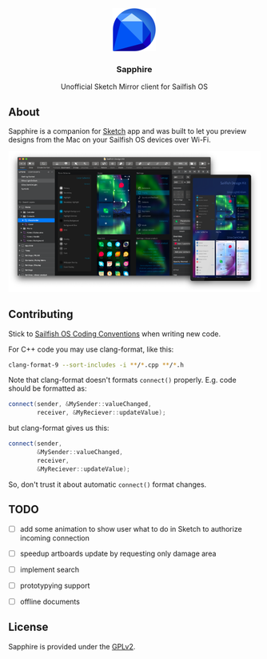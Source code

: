 <div align="center">
    <img src="icons/harbour-sapphire.svg" alt="Sapphire logo" width="86" height="86">
    <h3 align="center">Sapphire</h3>
    <p>Unofficial Sketch Mirror client for Sailfish OS</p>
</div>

## About

Sapphire is a companion for [Sketch] app and was built to let you preview designs from the Mac on your Sailfish OS devices over Wi-Fi.

![Sapphire Demo](images/sketch-and-sapphire.png)


## Contributing

Stick to [Sailfish OS Coding Conventions] when writing new code.

For C++ code you may use clang-format, like this:

```bash
clang-format-9 --sort-includes -i **/*.cpp **/*.h
```

Note that clang-format doesn't formats `connect()` properly.
E.g. code should be formatted as:

```c++
connect(sender, &MySender::valueChanged,
        receiver, &MyReciever::updateValue);
```

but clang-format gives us this:

```c++
connect(sender,
        &MySender::valueChanged,
        receiver,
        &MyReciever::updateValue);
```

So, don't trust it about automatic `connect()` format changes.


## TODO

- [ ] add some animation to show user what to do in Sketch to authorize incoming connection
- [ ] speedup artboards update by requesting only damage area
- [ ] implement search
- [ ] prototypying support
- [ ] offline documents


## License

Sapphire is provided under the [GPLv2](LICENSE).


[Sailfish OS Coding Conventions]: https://sailfishos.org/wiki/Coding_Conventions
[Sketch]: https://www.sketch.com/
